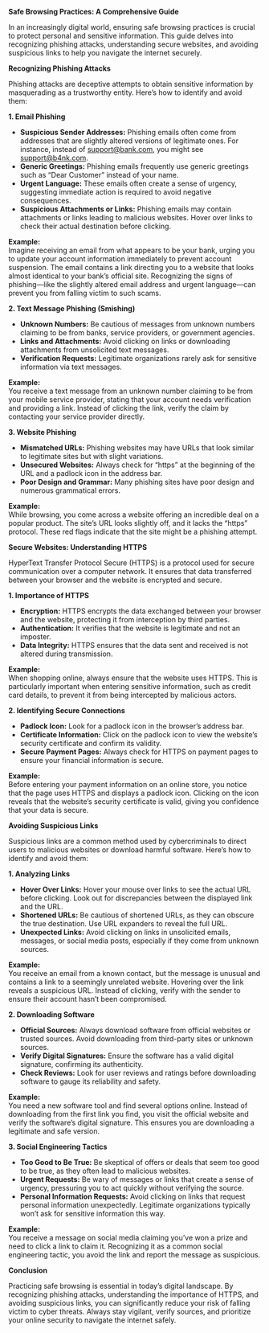 **Safe Browsing Practices: A Comprehensive Guide**

In an increasingly digital world, ensuring safe browsing practices is crucial to
protect personal and sensitive information. This guide delves into recognizing
phishing attacks, understanding secure websites, and avoiding suspicious links
to help you navigate the internet securely.

**Recognizing Phishing Attacks**

Phishing attacks are deceptive attempts to obtain sensitive information by
masquerading as a trustworthy entity. Here’s how to identify and avoid them:

**1\. Email Phishing**

- **Suspicious Sender Addresses:** Phishing emails often come from addresses
  that are slightly altered versions of legitimate ones. For instance, instead
  of support@bank.com, you might see support@b4nk.com.
- **Generic Greetings:** Phishing emails frequently use generic greetings such
  as “Dear Customer” instead of your name.
- **Urgent Language:** These emails often create a sense of urgency, suggesting
  immediate action is required to avoid negative consequences.
- **Suspicious Attachments or Links:** Phishing emails may contain attachments
  or links leading to malicious websites. Hover over links to check their actual
  destination before clicking.

**Example:**  
Imagine receiving an email from what appears to be your bank, urging you to
update your account information immediately to prevent account suspension. The
email contains a link directing you to a website that looks almost identical to
your bank’s official site. Recognizing the signs of phishing—like the slightly
altered email address and urgent language—can prevent you from falling victim to
such scams.

**2\. Text Message Phishing (Smishing)**

- **Unknown Numbers:** Be cautious of messages from unknown numbers claiming to
  be from banks, service providers, or government agencies.
- **Links and Attachments:** Avoid clicking on links or downloading attachments
  from unsolicited text messages.
- **Verification Requests:** Legitimate organizations rarely ask for sensitive
  information via text messages.

**Example:**  
You receive a text message from an unknown number claiming to be from your
mobile service provider, stating that your account needs verification and
providing a link. Instead of clicking the link, verify the claim by contacting
your service provider directly.

**3\. Website Phishing**

- **Mismatched URLs:** Phishing websites may have URLs that look similar to
  legitimate sites but with slight variations.
- **Unsecured Websites:** Always check for “https” at the beginning of the URL
  and a padlock icon in the address bar.
- **Poor Design and Grammar:** Many phishing sites have poor design and numerous
  grammatical errors.

**Example:**  
While browsing, you come across a website offering an incredible deal on a
popular product. The site’s URL looks slightly off, and it lacks the “https”
protocol. These red flags indicate that the site might be a phishing attempt.

**Secure Websites: Understanding HTTPS**

HyperText Transfer Protocol Secure (HTTPS) is a protocol used for secure
communication over a computer network. It ensures that data transferred between
your browser and the website is encrypted and secure.

**1\. Importance of HTTPS**

- **Encryption:** HTTPS encrypts the data exchanged between your browser and the
  website, protecting it from interception by third parties.
- **Authentication:** It verifies that the website is legitimate and not an
  imposter.
- **Data Integrity:** HTTPS ensures that the data sent and received is not
  altered during transmission.

**Example:**  
When shopping online, always ensure that the website uses HTTPS. This is
particularly important when entering sensitive information, such as credit card
details, to prevent it from being intercepted by malicious actors.

**2\. Identifying Secure Connections**

- **Padlock Icon:** Look for a padlock icon in the browser’s address bar.
- **Certificate Information:** Click on the padlock icon to view the website’s
  security certificate and confirm its validity.
- **Secure Payment Pages:** Always check for HTTPS on payment pages to ensure
  your financial information is secure.

**Example:**  
Before entering your payment information on an online store, you notice that the
page uses HTTPS and displays a padlock icon. Clicking on the icon reveals that
the website’s security certificate is valid, giving you confidence that your
data is secure.

**Avoiding Suspicious Links**

Suspicious links are a common method used by cybercriminals to direct users to
malicious websites or download harmful software. Here’s how to identify and
avoid them:

**1\. Analyzing Links**

- **Hover Over Links:** Hover your mouse over links to see the actual URL before
  clicking. Look out for discrepancies between the displayed link and the URL.
- **Shortened URLs:** Be cautious of shortened URLs, as they can obscure the
  true destination. Use URL expanders to reveal the full URL.
- **Unexpected Links:** Avoid clicking on links in unsolicited emails, messages,
  or social media posts, especially if they come from unknown sources.

**Example:**  
You receive an email from a known contact, but the message is unusual and
contains a link to a seemingly unrelated website. Hovering over the link reveals
a suspicious URL. Instead of clicking, verify with the sender to ensure their
account hasn’t been compromised.

**2\. Downloading Software**

- **Official Sources:** Always download software from official websites or
  trusted sources. Avoid downloading from third-party sites or unknown sources.
- **Verify Digital Signatures:** Ensure the software has a valid digital
  signature, confirming its authenticity.
- **Check Reviews:** Look for user reviews and ratings before downloading
  software to gauge its reliability and safety.

**Example:**  
 You need a new software tool and find several options online. Instead of
downloading from the first link you find, you visit the official website and
verify the software’s digital signature. This ensures you are downloading a
legitimate and safe version.

**3\. Social Engineering Tactics**

- **Too Good to Be True:** Be skeptical of offers or deals that seem too good to
  be true, as they often lead to malicious websites.
- **Urgent Requests:** Be wary of messages or links that create a sense of
  urgency, pressuring you to act quickly without verifying the source.
- **Personal Information Requests:** Avoid clicking on links that request
  personal information unexpectedly. Legitimate organizations typically won’t
  ask for sensitive information this way.

**Example:**  
You receive a message on social media claiming you’ve won a prize and need to
click a link to claim it. Recognizing it as a common social engineering tactic,
you avoid the link and report the message as suspicious.

**Conclusion**

Practicing safe browsing is essential in today’s digital landscape. By
recognizing phishing attacks, understanding the importance of HTTPS, and
avoiding suspicious links, you can significantly reduce your risk of falling
victim to cyber threats. Always stay vigilant, verify sources, and prioritize
your online security to navigate the internet safely.
